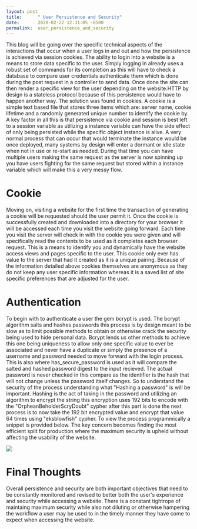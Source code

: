 ```yaml
---
layout: post
title:      " User Persistence and Security"
date:       2020-02-22 12:31:05 -0500
permalink:  user_persistence_and_security
---
```



This blog will be going over the specific technical aspects of the interactions that occur when a user logs in and out and how the persistence is achieved via session cookies. The ability to login into a website is a means to store data specific to the user.  Simply logging in already uses a robust set of commands for its completion as this will have to check a database to compare user credentials authenticate them which is done during the post request in a controller to send data. Once done the site can then render a specific view for the user depending on the website.HTTP by design is a stateless protocol because of this persistence would have to happen another way. The solution was found in cookies. A cookie is a simple text based file that stores three items which are: server name, cookie lifetime and a randomly generated unique number to identify the cookie by. A key factor in all this is that persistence via cookie and session is best left to a session variable as utilizing a instance variable can have the side effect of only being persisted while the specific object instance is alive. A very normal process that can occur that would terminate the instance would be once deployed, many systems by design will enter a dormant or idle state when not in use or re-start as needed. During that time you can have multiple users making the same request as the server is now spinning up you have users fighting for the same request but stored within a instance variable which will make this a very messy flow.


# Cookie
Moving on, visiting a website for the first time the transaction of generating a cookie will be requested should the user permit it. Once the cookie is successfully created and downloaded into a directory for your browser it will be accessed each time you visit the website going forward. Each time you visit the server will check in with the cookie you were given and will specifically read the contents to be used as it completes each browser request. This is a means to identify you and dynamically have the website access views and pages specific to the user. This cookie only ever has value to the server that had it created as it is a unique pairing. Because of the information detailed above cookies themselves are anonymous as they do not keep any user specific information whereas it is a saved list of site specific preferences that are adjusted for the user.


# Authentication

To begin with to authenticate a user the gem bcrypt is used. The bcrypt algorithm salts and hashes passwords this process is by design meant to be slow as to limit possible methods to obtain or otherwise crack the security being used to hide personal data. Bcrypt lends us other methods to achieve this one being uniqueness to allow only one specific value to ever be associated and never have a duplicate or simply the presence of a username and password needed to move forward with the login process. This is also where has_secure_password is used as it will compare the salted and hashed password digest to the input recieved. The actual password is never checked in this compare as the identifier is the hash that will not change unless the password itself changes. So to understand the security of the process understanding what "Hashing a password" is will be important. Hashing is the act of taking in the password and utilizing an algorithm to encrypt the string this encryption uses 192 bits to encode with the "OrpheanBeholderScryDoubt"  cypher after this part is done the next process is to now take the 192 bit encrypted value and encrypt that value 64 times using "eksblowfish" cypher. To view the process programmically a snippet is provided below. The key concern becomes finding the most efficient split for production where the maximum security is upheld without affecting the usability of the website.

![](https://cdn.auth0.com/blog/intro-bcrypt/bcrypt-algo.png)

# Final Thoughts
Overall persistence and security are both important objectives that need to be constantly monitored and revised to better both the user's experience and security while accessing a website. There is a constant tightrope of maintaing maximum security while also not diluting or otherwise hampering the workflow a user may be used to in the timely manner they have come to expect when accessing the website.


